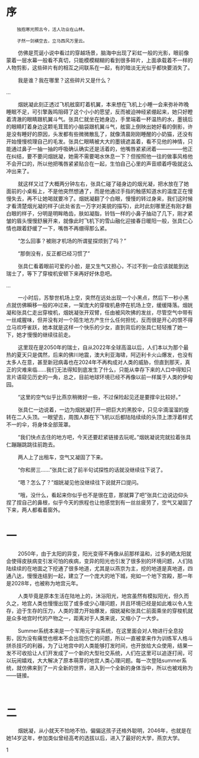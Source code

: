 # 序

        独抱寒光照古今，活人功业在山林。
        
        孑然一剑横空去，立马西风万里云。

        仿佛是荒诞小说中看过的穿越场景，脑海中出现了彩虹一般的光影，眼前像蒙着一层水幕一般看不真切，只能模模糊糊的看到很多碎片，上面承载着不一样的人物剪影，这些碎片有的相互之间联系在一起，有的暗淡无光似乎都快要消失了。

        我是谁？我在哪里？这些碎片又是什么？

...

        烟姯凝此刻正透过飞机舷窗盯着机翼，本来想在飞机上小睡一会来弥补昨晚睡眠不足，可引擎轰鸣阻碍了这个小小的愿望，反而被迫神经紧绷起来，她只好瞪着清澈的眼睛跟机翼斗气。张具仁就坐在她身边，手里端着一杯温热的水，墨镜后的眼睛盯着身边这颗毛茸茸的小脑袋跟机翼斗气，舷窗上倒映出她好看的倒影，许是没有睡好的原因，头发都有些微微散乱了，就像清晨刚刚睡醒的小奶猫，还没有开始慢慢梳理自己的毛发。张具仁眼睛被大大的墨镜遮盖着，看不见他的神情，只能通过鼻子一抽一抽的呼吸确认确实还是活着的，他嘴唇紧紧闭着—————他正在纠结，要不要问烟姯凝，她需不需要喝水休息一下？但按照他一往的做事风格他不会开口的，所以他把嘴唇紧紧贴合在一起，生怕自己心里的声音顺着呼吸就这么冲出来了。

        就这样又过了大概两分钟左右，张具仁碰了碰身边的烟光凝，把水放在了她面前的小桌板上，不是他突然想通了，而是他通过手指的触感知道水的温度正在慢慢失去，再不让她喝就要冷了。烟姯凝翻了个白眼，慢慢的转过身来，我们这时候才看清楚烟光凝的样子(此处省去一万字对美貌的描写)，此时此刻哪里还有刚才翻白眼的样子，分明是明眸皓齿，肤如凝脂，铃铛一样的小鼻子抽动了几下，刚才紧皱的眉头慢慢舒展开来，就像此时飞机下的雪山融化迎接春日暖阳一般，张具仁心情也跟着舒缓了一下，嘴唇不再绷得那么紧。

        “怎么回事？被刚才机场的所谓星探烦到了吗？”

        “那倒没有，反正都已经习惯了”

        张具仁看着眼前可爱的小脸，是又生气又担心，不过不到一会应该就能到达瑞士了，等下了穿梭机安顿下来再好好休息吧。

...

        一小时后，苏黎世机场上空，突然在远处出现一个小黑点，然后下一秒小黑点就仿佛瞬移一般的冲过来，一架庞大的穿梭机悬停在机场上空，缓缓降落。烟姯凝和张具仁走出穿梭机，烟姯凝张开双臂，任由被风吹拂的发丝，尽管空气中带有一丝咸腥味，但并没有对一个陌生地方产生什么任何担忧，反而很是开心的恨不得立马欢呼雀跃，她本就是这样一个快乐的少女，直到背后的张具仁轻轻推了她一下，她才慢慢的继续往前走。

        这里现在是2050年的瑞士，自从2022年全球高温以后，人们本以为那个最热的夏天只是偶然，后来的佛川地震，澳大利亚海啸，阿迈利卡火山爆发，也没有太多人在意，甚至新冠病毒也在2024年不再构成对人类的威胁，但直到那天，真正的灾难来临......我们无法得知到底发生了什么，只能从幸存下来的人口中得知只言片语窥见历史的一角，总之，目前地球环境已经不再像以前一样属于人类的伊甸园。

        “这里的空气似乎比燕京稍微好一些，不过保险起见还是要撑伞比较好。”

        张具仁一边说着，一边为烟姯凝打开一把巨大的黑胶伞，只见伞滴溜溜的旋转在二人头顶。一眼望去，周围人群在下飞机以后都陆陆续续的头顶上漂浮着样式不一的伞，将身体全部笼罩。

        “我们快点去住的地方吧，今天还要赶紧链接去玩呢。”烟姯凝说完就拉着张具仁蹦蹦跳跳往前跑去。

        两人上了出租车，空气又凝固了下来。

        “你和房三......”张具仁说了前半句试探性的话就没继续往下说了。

        “嗯？怎么了？”烟姯凝见他没继续往下说就开口提问。

        “哦，没什么，看起来你似乎也不是很在意，那就算了吧”张具仁边说边仰头捏了捏自己的鼻根，似乎今天的旅程也让他感觉到有一丝丝疲劳了，空气又凝固了下来，两人都看着窗外。



# 一

        2050年，由于太阳的异变，阳光变得不再像从前那样温和，过多的晒太阳就会使得皮肤病变引发可怕的疾病，变异的阳光也引发了很多别的环境问题，人们陆陆续续的在地面之下挖通了很多地道，尤其是以燕京为主，挖的地道是真地道，四通八达，慢慢连结到一起，建立了一个庞大的地下城，宛如一个地下宫殿，那一年是2028年，也被称为地宫元年。

        人类毕竟是原本生活在陆地上的，沐浴阳光，地宫虽然有模拟阳光，但久而久之，地宫人类也慢慢出现了或多或少心理问题，并且环境已经是如此难以令人生存，迫于生存的压力，人类的潜力开始爆发，烟姯凝和张具仁前面乘坐的穿梭机就是众多地宫时代的产物之一，距离对于人类来说，又缩小了一大步。

        Summer系统本来是一个军用元宇宙系统，在这里面会对人物进行全息投影，因为没有痛觉也根本不会出现伤亡的问题，所以一直被拿来作为训练军人格斗拼杀技巧的利器，为了让地宫中的人类能够打发时间，也开放给大众使用，结果一发不可收拾让人们开发成了一个新的大型社交系统，人们在这里可以追逐打闹，可以玩闹嬉戏，大大解决了原本萌芽的地宫人类心理问题。每一次登陆summer系统，就仿佛来到了一片全新的世界，进入到一个全新的身体当中，所以也被戏称为——链接。

 

# 二

        烟姯凝，从小就天不怕地不怕，偏偏这孩子还格外聪明，2046年，也就是在她14岁这年，参加类似曾经高考的选拔以后，进入了最好的大学，燕京大学。





















1
